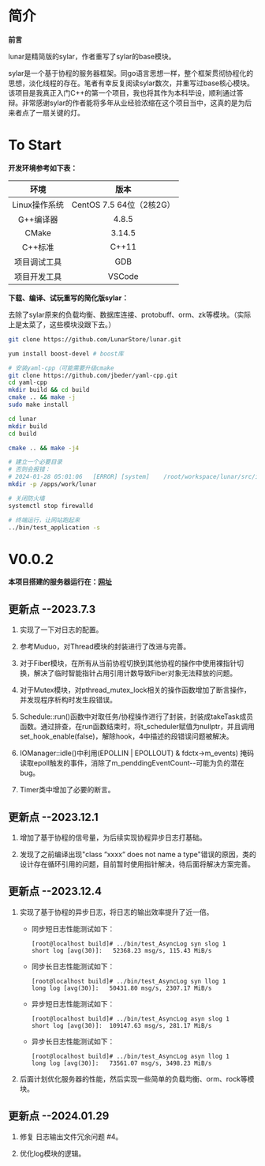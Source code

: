 # 简介

**前言**

lunar是精简版的sylar，作者重写了sylar的base模块。

sylar是一个基于协程的服务器框架。同go语言思想一样，整个框架贯彻协程化的思想，淡化线程的存在。笔者有幸反复阅读sylar数次，并重写过base核心模块。该项目是我真正入门C++的第一个项目，我也将其作为本科毕设，顺利通过答辩。非常感谢sylar的作者能将多年从业经验浓缩在这个项目当中，这真的是为后来者点了一扇关键的灯。

# To Start

**开发环境参考如下表：**

|   环境    |   版本    |
|   :---:   |   :---:   |
|   Linux操作系统   |   CentOS 7.5 64位（2核2G） |
|   G++编译器	    |   4.8.5   |
|   CMake	        |   3.14.5  |
|   C++标准	        |   C++11   |
|   项目调试工具	|   GDB     |
|   项目开发工具	|   VSCode  |

**下载、编译、试玩重写的简化版sylar：**

去除了sylar原来的负载均衡、数据库连接、protobuff、orm、zk等模块。（实际上是太菜了，这些模块没跟下去。）

```bash
git clone https://github.com/LunarStore/lunar.git 

yum install boost-devel # boost库

# 安装yaml-cpp（可能需要升级cmake
git clone https://github.com/jbeder/yaml-cpp.git
cd yaml-cpp
mkdir build && cd build
cmake .. && make -j
sudo make install

cd lunar
mkdir build
cd build

cmake .. && make -j4

# 建立一个必要目录
# 否则会报错：
# 2024-01-28 05:01:06	[ERROR]	[system]	/root/workspace/lunar/src/init/application.cc:116	open pidfile /apps/work/lunar/lunar.pid failed
mkdir -p /apps/work/lunar

# 关闭防火墙
systemctl stop firewalld

# 终端运行，让网站跑起来
../bin/test_application -s
```

# V0.0.2

**本项目搭建的服务器运行在：[网址](http://47.99.79.135:8090/index)**

## 更新点  --2023.7.3

1. 实现了一下对日志的配置。

2. 参考Muduo，对Thread模块的封装进行了改进与完善。

3. 对于Fiber模块，在所有从当前协程切换到其他协程的操作中使用裸指针切换，解决了临时智能指针占用引用计数导致Fiber对象无法释放的问题。

4. 对于Mutex模块，对pthread_mutex_lock相关的操作函数增加了断言操作，并发现程序析构时发生段错误。

5. Schedule::run()函数中对取任务/协程操作进行了封装，封装成takeTask成员函数。通过排查，在run函数结束时，将t_scheduler赋值为nullptr，并且调用set_hook_enable(false)，解除hook，4中描述的段错误问题被解决。

6. IOManager::idle()中利用(EPOLLIN | EPOLLOUT) & fdctx->m_events) 掩码读取epoll触发的事件，消除了m_penddingEventCount--可能为负的潜在bug。

7. Timer类中增加了必要的断言。

## 更新点 --2023.12.1

1. 增加了基于协程的信号量，为后续实现协程异步日志打基础。

2. 发现了之前编译出现"class “xxxx“ does not name a type"错误的原因，类的设计存在循环引用的问题，目前暂时使用指针解决，待后面将解决方案完善。

## 更新点 --2023.12.4

1. 实现了基于协程的异步日志，将日志的输出效率提升了近一倍。

    - 同步短日志性能测试如下：

        ```
        [root@localhost build]# ../bin/test_AsyncLog syn slog 1
        short log [avg(30)]:   52368.23 msg/s, 115.43 MiB/s
        ```

    - 同步长日志性能测试如下：

        ```
        [root@localhost build]# ../bin/test_AsyncLog syn llog 1
        long log [avg(30)]:   50431.80 msg/s, 2307.17 MiB/s
        ```

    - 异步短日志性能测试如下：

        ```
        [root@localhost build]# ../bin/test_AsyncLog asyn slog 1
        short log [avg(30)]:  109147.63 msg/s, 281.17 MiB/s
        ```

    - 异步长日志性能测试如下：

        ```
        [root@localhost build]# ../bin/test_AsyncLog asyn llog 1
        long log [avg(30)]:   73561.07 msg/s, 3498.23 MiB/s
        ```
2. 后面计划优化服务器的性能，然后实现一些简单的负载均衡、orm、rock等模块。

## 更新点 --2024.01.29

1. 修复 日志输出文件冗余问题 #4。

2. 优化log模块的逻辑。